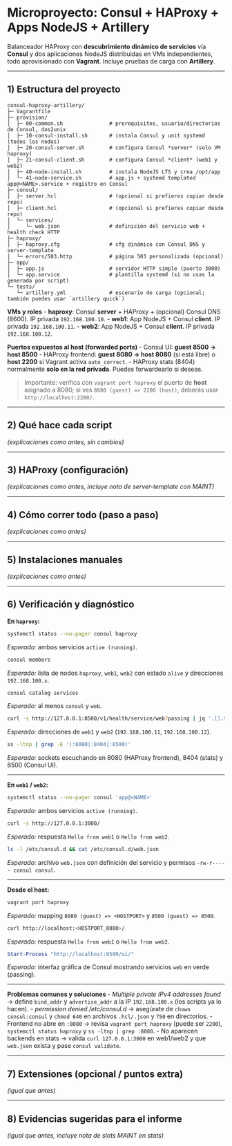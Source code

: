# Microproyecto: Consul + HAProxy + Apps NodeJS + Artillery

Balanceador HAProxy con **descubrimiento dinámico de servicios** vía
**Consul** y dos aplicaciones NodeJS distribuidas en VMs independientes,
todo aprovisionado con **Vagrant**. Incluye pruebas de carga con
**Artillery**.

------------------------------------------------------------------------

## 1) Estructura del proyecto

    consul-haproxy-artillery/
    ├─ Vagrantfile
    ├─ provision/
    │  ├─ 00-common.sh               # prerequisitos, usuario/directorios de Consul, dos2unix
    │  ├─ 10-consul-install.sh       # instala Consul y unit systemd (todos los nodos)
    │  ├─ 20-consul-server.sh        # configura Consul *server* (solo VM haproxy)
    │  ├─ 21-consul-client.sh        # configura Consul *client* (web1 y web2)
    │  ├─ 40-node-install.sh         # instala NodeJS LTS y crea /opt/app
    │  └─ 41-node-service.sh         # app.js + systemd templated app@<NAME>.service + registro en Consul
    ├─ consul/
    │  ├─ server.hcl                 # (opcional si prefieres copiar desde repo)
    │  ├─ client.hcl                 # (opcional si prefieres copiar desde repo)
    │  └─ services/
    │     └─ web.json                # definición del servicio web + health check HTTP
    ├─ haproxy/
    │  ├─ haproxy.cfg                # cfg dinámico con Consul DNS y server-template
    │  └─ errors/503.http            # página 503 personalizada (opcional)
    ├─ app/
    │  ├─ app.js                     # servidor HTTP simple (puerto 3000)
    │  └─ app.service                # plantilla systemd (si no usas la generada por script)
    └─ tests/
       └─ artillery.yml              # escenario de carga (opcional; también puedes usar `artillery quick`)

**VMs y roles** - **haproxy**: Consul **server** + HAProxy + (opcional)
Consul DNS (8600). IP privada `192.168.100.10`. - **web1**: App NodeJS +
Consul **client**. IP privada `192.168.100.11`. - **web2**: App NodeJS +
Consul **client**. IP privada `192.168.100.12`.

**Puertos expuestos al host (forwarded ports)** - Consul UI: **guest
8500 → host 8500** - HAProxy frontend: **guest 8080 → host 8080** (si
está libre) o **host 2200** si Vagrant activa `auto_correct`. - HAProxy
stats (8404) normalmente **solo en la red privada**. Puedes forwardearlo
si deseas.

> Importante: verifica con `vagrant port haproxy` el puerto de **host**
> asignado a 8080; si ves `8080 (guest) => 2200 (host)`, deberás usar
> `http://localhost:2200/`.

------------------------------------------------------------------------

## 2) Qué hace cada script

*(explicaciones como antes, sin cambios)*

------------------------------------------------------------------------

## 3) HAProxy (configuración)

*(explicaciones como antes, incluye nota de server-template con MAINT)*

------------------------------------------------------------------------

## 4) Cómo correr todo (paso a paso)

*(explicaciones como antes)*

------------------------------------------------------------------------

## 5) Instalaciones **manuales**

*(explicaciones como antes)*

------------------------------------------------------------------------

## 6) Verificación y diagnóstico

**En `haproxy`:**

``` bash
systemctl status --no-pager consul haproxy
```

*Esperado:* ambos servicios `active (running)`.

``` bash
consul members
```

*Esperado:* lista de nodos `haproxy`, `web1`, `web2` con estado `alive`
y direcciones `192.168.100.x`.

``` bash
consul catalog services
```

*Esperado:* al menos `consul` y `web`.

``` bash
curl -s http://127.0.0.1:8500/v1/health/service/web?passing | jq '.[].Service.Address'
```

*Esperado:* direcciones de `web1` y `web2` (`192.168.100.11`,
`192.168.100.12`).

``` bash
ss -ltnp | grep -E '(:8080|:8404|:8500)'
```

*Esperado:* sockets escuchando en 8080 (HAProxy frontend), 8404 (stats)
y 8500 (Consul UI).

------------------------------------------------------------------------

**En `web1` / `web2`:**

``` bash
systemctl status --no-pager consul 'app@<NAME>'
```

*Esperado:* ambos servicios `active (running)`.

``` bash
curl -s http://127.0.0.1:3000/
```

*Esperado:* respuesta `Hello from web1` o `Hello from web2`.

``` bash
ls -l /etc/consul.d && cat /etc/consul.d/web.json
```

*Esperado:* archivo `web.json` con definición del servicio y permisos
`-rw-r----- consul consul`.

------------------------------------------------------------------------

**Desde el host:**

``` bash
vagrant port haproxy
```

*Esperado:* mapping `8080 (guest) => <HOSTPORT>` y
`8500 (guest) => 8500`.

``` bash
curl http://localhost:<HOSTPORT_8080>/
```

*Esperado:* respuesta `Hello from web1` o `Hello from web2`.

``` powershell
Start-Process "http://localhost:8500/ui/"
```

*Esperado:* interfaz gráfica de Consul mostrando servicios `web` en
verde (passing).

------------------------------------------------------------------------

**Problemas comunes y soluciones** - *Multiple private IPv4 addresses
found* → define `bind_addr` y `advertise_addr` a la IP `192.168.100.x`
(los scripts ya lo hacen). - *permission denied /etc/consul.d* →
asegúrate de `chown consul:consul` y `chmod 640` en archivos
`.hcl/.json` y `750` en directorios. - Frontend no abre en `:8080` →
revisa `vagrant port haproxy` (puede ser `2200`),
`systemctl status haproxy` y `ss -ltnp | grep :8080`. - No aparecen
backends en stats → valida `curl 127.0.0.1:3000` en web1/web2 y que
`web.json` exista y pase `consul validate`.

------------------------------------------------------------------------

## 7) Extensiones (opcional / puntos extra)

*(igual que antes)*

------------------------------------------------------------------------

## 8) Evidencias sugeridas para el informe

*(igual que antes, incluye nota de slots MAINT en stats)*

